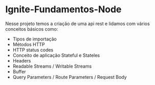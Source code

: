 # Ignite-Fundamentos-Node

Nesse projeto temos a criação de uma api rest e lidamos com vários conceitos básicos como:
-   Tipos de importação
-   Métodos HTTP
-   HTTP status codes
-   Conceito de aplicação Stateful e Stateles
-   Headers
-   Readable Streams / Writable Streams
-   Buffer
-   Query Parameters / Route Parameters / Request Body

